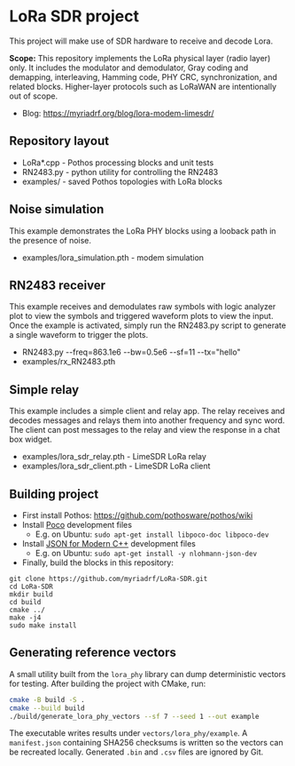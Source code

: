# LoRa SDR project

This project will make use of SDR hardware to receive and decode Lora.

**Scope:** This repository implements the LoRa physical layer (radio layer) only.
It includes the modulator and demodulator, Gray coding and demapping,
interleaving, Hamming code, PHY CRC, synchronization, and related blocks.
Higher-layer protocols such as LoRaWAN are intentionally out of scope.

* Blog: https://myriadrf.org/blog/lora-modem-limesdr/

## Repository layout

* LoRa*.cpp - Pothos processing blocks and unit tests
* RN2483.py - python utility for controlling the RN2483
* examples/ - saved Pothos topologies with LoRa blocks

## Noise simulation

This example demonstrates the LoRa PHY blocks
using a looback path in the presence of noise.

* examples/lora_simulation.pth - modem simulation

## RN2483 receiver

This example receives and demodulates raw symbols
with logic analyzer plot to view the symbols
and triggered waveform plots to view the input.
Once the example is activated, simply run the RN2483.py
script to generate a single waveform to trigger the plots.

* RN2483.py --freq=863.1e6 --bw=0.5e6 --sf=11 --tx="hello"
* examples/rx_RN2483.pth

## Simple relay

This example includes a simple client and relay app.
The relay receives and decodes messages and
relays them into another frequency and sync word.
The client can post messages to the relay
and view the response in a chat box widget.

* examples/lora_sdr_relay.pth - LimeSDR LoRa relay
* examples/lora_sdr_client.pth - LimeSDR LoRa client

## Building project

* First install Pothos: https://github.com/pothosware/pothos/wiki 
* Install [Poco](https://pocoproject.org/) development files
  * E.g. on Ubuntu: `sudo apt-get install libpoco-doc libpoco-dev`
* Install [JSON for Modern C++](https://github.com/nlohmann/json) development files
  * E.g. on Ubuntu: `sudo apt-get install -y nlohmann-json-dev`
* Finally, build the blocks in this repository:

```
git clone https://github.com/myriadrf/LoRa-SDR.git
cd LoRa-SDR
mkdir build
cd build
cmake ../
make -j4
sudo make install
```

## Generating reference vectors

A small utility built from the `lora_phy` library can dump deterministic
vectors for testing.  After building the project with CMake, run:

```bash
cmake -B build -S .
cmake --build build
./build/generate_lora_phy_vectors --sf 7 --seed 1 --out example
```

The executable writes results under
`vectors/lora_phy/example`.  A `manifest.json` containing
SHA256 checksums is written so the vectors can be recreated locally.
Generated `.bin` and `.csv` files are ignored by Git.

